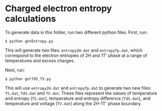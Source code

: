 # Charged electron entropy calculations

To generate data in this folder, run two different python
files. First, run:

	$ python getEntropy.py

This will generate two files: `entropy2H.dat` and `entropyTp.dat`,
which correspond to the electron entropies of 2H and 1T' phase at a
range of temperatures and excess charges.

Next, run:

	$ python getTdS_TV.py
	
	
This will use `entropy2H.dat` and `entropyTp.dat` to generate two new
files: `TS.dat`, `TdS.dat` and `TV.dat`. These files represent the
values of temperature and entropy (`TS.dat`), temperature and entropy
difference (`TdS.dat`), and temperature and voltage (`TV.dat`) along
the 2H-1T' phase boundary.

